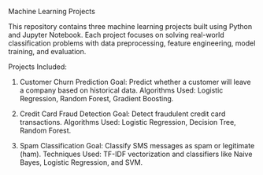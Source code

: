 Machine Learning Projects

This repository contains three machine learning projects built using Python and Jupyter Notebook. Each project focuses on solving real-world classification problems with data preprocessing, feature engineering, model training, and evaluation.

Projects Included:
1. Customer Churn Prediction
Goal: Predict whether a customer will leave a company based on historical data.
Algorithms Used: Logistic Regression, Random Forest, Gradient Boosting.

2. Credit Card Fraud Detection
Goal: Detect fraudulent credit card transactions.
Algorithms Used: Logistic Regression, Decision Tree, Random Forest.

3. Spam Classification
Goal: Classify SMS messages as spam or legitimate (ham).
Techniques Used: TF-IDF vectorization and classifiers like Naive Bayes, Logistic Regression, and SVM.
